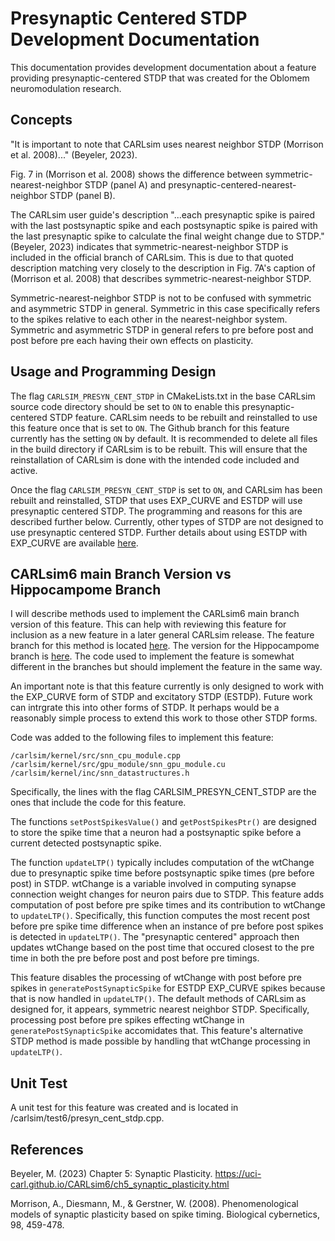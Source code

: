 Presynaptic Centered STDP Development Documentation
===================================================

This documentation provides development documentation about a feature providing presynaptic-centered STDP that was created for the Oblomem neuromodulation research.

## Concepts
"It is important to note that CARLsim uses nearest neighbor STDP (Morrison et al. 2008)..." (Beyeler, 2023).

Fig. 7 in (Morrison et al. 2008) shows the difference between symmetric-nearest-neighbor STDP (panel A) and presynaptic-centered-nearest-neighbor STDP (panel B).

The CARLsim user guide's description "...each presynaptic spike is paired with the last postsynaptic spike and each postsynaptic spike is paired with the last presynaptic spike to calculate the final weight change due to STDP." (Beyeler, 2023) indicates that symmetric-nearest-neighbor STDP is included in the official branch of CARLsim. This is due to that quoted description matching very closely to the description in Fig. 7A's caption of (Morrison et al. 2008) that describes symmetric-nearest-neighbor STDP.

Symmetric-nearest-neighbor STDP is not to be confused with symmetric and asymmetric STDP in general. Symmetric in this case specifically refers to the spikes relative to each other in the nearest-neighbor system. Symmetric and asymmetric STDP in general refers to pre before post and post before pre each having their own effects on plasticity.

## Usage and Programming Design

The flag `CARLSIM_PRESYN_CENT_STDP` in CMakeLists.txt in the base CARLsim source code directory should be set to `ON` to enable this presynaptic-centered STDP feature. CARLsim needs to be rebuilt and reinstalled to use this feature once that is set to `ON`. The Github branch for this feature currently has the setting `ON` by default. It is recommended to delete all files in the build directory if CARLsim is to be rebuilt. This will ensure that the reinstallation of CARLsim is done with the intended code included and active.

Once the flag `CARLSIM_PRESYN_CENT_STDP` is set to `ON`, and CARLsim has been rebuilt and reinstalled, STDP that uses EXP_CURVE and ESTDP will use presynaptic centered STDP. The programming and reasons for this are described further below. Currently, other types of STDP are not designed to use presynaptic centered STDP. Further details about using ESTDP with EXP_CURVE are available [here](https://uci-carl.github.io/CARLsim6/ch20_neuromodulation.html#ch20s3_pka_plc_stdp).

## CARLsim6 main Branch Version vs Hippocampome Branch

I will describe methods used to implement the CARLsim6 main branch version of this feature. This can help with reviewing this feature for inclusion as a new feature in a later general CARLsim release. The feature branch for this method is located [here](https://github.com/nmsutton/CARLsim6/tree/feat/presyn_cent_stdp). The version for the Hippocampome branch is [here](https://github.com/nmsutton/CARLsim6/tree/feat/ca3net_more_stdp). The code used to implement the feature is somewhat different in the branches but should implement the feature in the same way.

An important note is that this feature currently is only designed to work with the EXP_CURVE form of STDP and excitatory STDP (ESTDP). Future work can intrgrate this into other forms of STDP. It perhaps would be a reasonably simple process to extend this work to those other STDP forms.

Code was added to the following files to implement this feature:
```
/carlsim/kernel/src/snn_cpu_module.cpp
/carlsim/kernel/src/gpu_module/snn_gpu_module.cu
/carlsim/kernel/inc/snn_datastructures.h
```
Specifically, the lines with the flag CARLSIM_PRESYN_CENT_STDP are the ones that include the code for this feature. 

The functions `setPostSpikesValue()` and `getPostSpikesPtr()` are designed to store the spike time that a neuron had a postsynaptic spike before a current detected postsynaptic spike.

The function `updateLTP()` typically includes computation of the wtChange due to presynaptic spike time before postsynaptic spike times (pre before post) in STDP. wtChange is a variable involved in computing synapse connection weight changes for neuron pairs due to STDP. This feature adds computation of post before pre spike times and its contribution to wtChange to `updateLTP()`. Specifically, this function computes the most recent post before pre spike time difference when an instance of pre before post spikes is detected in `updateLTP()`. The "presynaptic centered" approach then updates wtChange based on the post time that occured closest to the pre time in both the pre before post and post before pre timings.

This feature disables the processing of wtChange with post before pre spikes in `generatePostSynapticSpike` for ESTDP EXP_CURVE spikes because that is now handled in `updateLTP()`. The default methods of CARLsim as designed for, it appears, symmetric nearest neighbor STDP. Specifically, processing post before pre spikes effecting wtChange in `generatePostSynapticSpike` accomidates that. This feature's alternative STDP method is made possible by handling that wtChange processing in `updateLTP()`.

## Unit Test

A unit test for this feature was created and is located in /carlsim/test6/presyn_cent_stdp.cpp.

## References

Beyeler, M. (2023) Chapter 5: Synaptic Plasticity. https://uci-carl.github.io/CARLsim6/ch5_synaptic_plasticity.html

Morrison, A., Diesmann, M., & Gerstner, W. (2008). Phenomenological models of synaptic plasticity based on spike timing. Biological cybernetics, 98, 459-478.